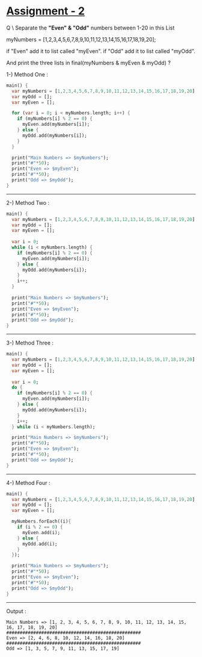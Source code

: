 # <u>Assignment - 2</u>

Q \ Separate the **"Even" & "Odd"** numbers between 1-20 in this List 

myNumbers = [1,2,3,4,5,6,7,8,9,10,11,12,13,14,15,16,17,18,19,20];

 if "Even" add it to list called "myEven". if "Odd" add it to list called "myOdd". 

And print the three lists in final(myNumbers & myEven & myOdd) ?

1-) Method One :

```dart
main() {
  var myNumbers = [1,2,3,4,5,6,7,8,9,10,11,12,13,14,15,16,17,18,19,20];
  var myOdd = [];
  var myEven = [];

  for (var i = 0; i < myNumbers.length; i++) {
    if (myNumbers[i] % 2 == 0) {
      myEven.add(myNumbers[i]);
    } else {
      myOdd.add(myNumbers[i]);
    }
  }

  print("Main Numbers => $myNumbers");
  print("#"*50);
  print("Even => $myEven");
  print("#"*50);
  print("Odd => $myOdd");
}
```

****

2-) Method Two :

```dart
main() {
  var myNumbers = [1,2,3,4,5,6,7,8,9,10,11,12,13,14,15,16,17,18,19,20];
  var myOdd = [];
  var myEven = [];
  
  var i = 0;
  while (i < myNumbers.length) {
    if (myNumbers[i] % 2 == 0) {
      myEven.add(myNumbers[i]);
    } else {
      myOdd.add(myNumbers[i]);
    }
    i++;
  }
  
  print("Main Numbers => $myNumbers");
  print("#"*50);
  print("Even => $myEven");
  print("#"*50);
  print("Odd => $myOdd");
}
```

****

3-) Method Three :

```dart
main() {
  var myNumbers = [1,2,3,4,5,6,7,8,9,10,11,12,13,14,15,16,17,18,19,20];
  var myOdd = [];
  var myEven = [];
  
  var i = 0;
  do {
    if (myNumbers[i] % 2 == 0) {
      myEven.add(myNumbers[i]);
    } else {
      myOdd.add(myNumbers[i]);
    }
    i++;
  } while (i < myNumbers.length);

  print("Main Numbers => $myNumbers");
  print("#"*50);
  print("Even => $myEven");
  print("#"*50);
  print("Odd => $myOdd");
}
```

****

4-) Method Four :

```dart
main() {
  var myNumbers = [1,2,3,4,5,6,7,8,9,10,11,12,13,14,15,16,17,18,19,20];
  var myOdd = [];
  var myEven = [];

  myNumbers.forEach((i){
    if (i % 2 == 0) {
      myEven.add(i);
    } else {
      myOdd.add(i);
    }
  });

  print("Main Numbers => $myNumbers");
  print("#"*50);
  print("Even => $myEven");
  print("#"*50);
  print("Odd => $myOdd");
}
```

***

Output :

```
Main Numbers => [1, 2, 3, 4, 5, 6, 7, 8, 9, 10, 11, 12, 13, 14, 15, 16, 17, 18, 19, 20]
##################################################
Even => [2, 4, 6, 8, 10, 12, 14, 16, 18, 20]
##################################################
Odd => [1, 3, 5, 7, 9, 11, 13, 15, 17, 19]
```

